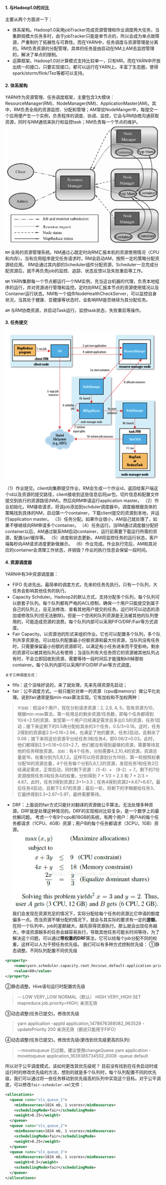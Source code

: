 #### 1. 与Hadoop1.0的对比
主要从两个方面讲一下：
* 体系架构。Hadoop1.0采用jobTracker完成资源管理和作业调度两大任务，当集群规模大任务多时，由于jobTracker只能是单节点的，所以会成为单点故障源，严重制约了拓展性与可靠性。而在YARN中，任务调度与资源管理是分离的。RM负责资源的分配管理，具体的任务是由启动在NM上AM去监控管理的，解决了单点的限制。
* 运算框架。Hadoop1.0对计算模式支持比较单一，只有MR。而在YARN中开放出统一的接口，只要实现接口，都可以运行在YARN上。丰富了生态圈，使得spark/storm/flink/Tez等都可以支持。

#### 2. 体系架构
YARN作为资源管理、任务调度框架，主要包含3大模块：ResourceManager(RM)、NodeManager(NM)、ApplicationMaster(AM)。其中，RM负责全局的资源监控、分配和管理；AM常驻NodeManger中，每提交一个应用便产生一个实例，负责程序的调度、协调、监控，它会与RM协商沟通获取资源，同时与NM通信来执行和监控task；NM负责每一个节点的维护。
![images](https://github.com/LadyTao/study-notes/blob/main/picture/yarn-structure.png)

`RM`  全局的资源管理系统。NM通过心跳定时向RM汇报本机的资源使用情况（CPU和内存）。当有应用程序提交任务请求时，RM会启动AM，按照一定的策略分配资源给应用。
RM会通过其内部的Scheduler组件分配资源，Scheduler一旦完成分配资源后，就不再负责job的监控、追踪、状态反馈以及失败重启等工作。

`NM` YARN集群每一个节点都运行一个NM实例，充当这台机器的代理，负责本地程序的运行，并对资源进行管理和监控。定时向RM汇报本节点的资源使用情况以及Container运行状态。NM有一个组件NodeHealthCheckServer，可以监控自身状况，当其处于健康、亚健康等状态时，会影响RM是否继续为其分配任务。

`AM`  与RM协商资源，并启动Task运行，监控task状态，失败重启等操作。

#### 3. 任务提交
![images](https://github.com/LadyTao/study-notes/blob/main/picture/yarn.png)

（1）作业提交。client向集群提交作业，RM会生成一个作业id，返回给客户端这个id以及资源的提交路径，client接收到这些信息后将jar包，切片信息和配置文件提交到执行的资源路径(NM)。然后向RM申请运行application master。
（2）作业初始化。RM接收请求，将该job添加到schduler调度器中。调度器根据具体的策略找到具体的NM，启动第一个container，下载client提交的资源到本地，并运行application master。
（3）任务分配。如果作业很小，AM自己就处理了，如果不够继续向RM申请多个container。
（4）任务运行。当RM通过调度器分配好container以后，AM通过联系NM启动container，运行前需要下载运行所需的资源，配置/jar/缓存等。
（5）进度和状态更新。AM将监控任务的运行状态，客户端每秒向AM请求进度更新做展示。
（6）作业完成。作业执行完后，AM和其对应的container会清理工作状态，并销毁？作业的执行信息会保留一段时间。


#### 4. 资源调度器
YARN中有3中资源调度器：
* FIFO 先进先出。最简单的调度方式，先来的任务先执行。只有一个队列，大任务会影响其他任务的执行。
* Capacity Schduler。Hadoop2的默认方式，支持分配多个队列，每个队列可以嵌套子队列。每个队列都有严格的ACL控制，确保一个用户只能提交到属于自己的队列上，且无法修改、查看其他用户提交的任务。运行时可以动态的添加或修改队列(但无法删除)。但是一个空闲的队列资源是无法被其他的队列使用的，可能造成资源的浪费。每个队列内部可以采用FIFO/DRF/Fair等方式调度。
* Fair Capacity。以资源池的形式来组织作业。它也可以配置多个队列，多个队列共享资源池。可以给队列配置最小份额资源和最大份资源，当队列没有任务时，只需要保留最小份额的资源即可，以满足有小任务进来而不受影响，剩余的资源可以被其他队列占有使用；当该队列有大任务而它的资源被其他队列占有时，不会立即回收到资源，需要等待一段时间后才能强制kill掉那些container。每个队列内部可以采用FIFO/DRF/Fair等方式调度。

`关于三种调度方式：`
* fifo：这个没啥好说的，来了就处理，先来先得资源先启动；
* fair：公平调度方式。一般只能针对单一的资源（cpu或memory）做公平化处理。说到fair通常是指min-max算法实现。它有加权和不加权两种：
>`不加权`：假设4个用户，现在分别请求资源：2, 2,6, 4, 5，现有资源为10，根据min-max算法，第一轮用总的剩余资源/任务数，即每个任务都得到10/4=2.5的资源，发现第一个用户已经满足需求且多出0.5的资源，任务1启动；接下来这剩下的0.5再分配给其余的3个任务，0.5/3=0.16。这时，任务2得到的资源是2.5+0.16=2.66，也满足了他的要求，任务2启动，且剩余了0.06；接下来将这份资源平分给任务3和任务4，即0.06/2=0.03。此时，他们都得到2.5+0.16+0.03=2.7。他们都没有得到最够的资源，需要等待其他的任务释放资源。
> `加权`：有4个任务，分别需要4,2,10,4的资源，资源总量是16，权重分别为5,8,1,2。这样可以将资源划分为16份，第一轮按照权重分配16的资源总量，4个任务每个分到5,8,1,2的资源，发现任务1和任务2已经满足需求，正常启动，同时剩下资源：（5-4）+ （8-2）= 7。剩下的7份资源按照任务3和任务4的权重，分别得到 7 * 1/3 = 2.3 和 7 * 2/3 = 4.67。此时，任务3得到资源2.3+1=3.3；任务4得到资源2+4.67=6.67。最后任务4启动，且剩下2.67的资源；最后一轮，将剩下的字眼都给任务3，它最终得到3.3+2.67=5.97，最终需要等待。

* DRF：上面说的fair方式只能针对翻译的资源做公平算法，无法处理多种资源。DRF就是处理这种情况的。DRF的实现相对比较复杂，是一个数学上的最优解问题。
考虑一个有9个cpu和18GB的系统，有两个用户：用户A的每个任务都请求（1CPU，4GB）资源；用户B的每个任务都请求（3CPU，1GB）资源。
![images](https://github.com/LadyTao/study-notes/blob/main/picture/drf.png)
我们会发现在资源充足的情况下，实际分配给每个任务的资源比它申请的额度偏多一点。而当资源不够分配的情况下，就会与其实际的要求有一定的**差额**。在同一个队列中，job的差额越大，越先获得资源执行。那么就会出现任务越大，申请资源越多的任务会越容易执行，导致其他任务可能长时间等待，为了解决这个问题，可以通过**带权重的DRF**算法，它可以给每个job分配不同的权重，这样可以人为干预任务优先级。
我们可以有多种方式控制优先级：
①静态调整。不同队列配置不同优先级
```xml
<property>
    <name>yarn.scheduler.capacity.root.hncscwc.default-application-priority</name>
    <value>80</value>
</property>
```
②静态调整。Hive语句运行时配置优先级
> -- LOW VERY_LOW NORMAL（默认） HIGH VERY_HIGH
> SET mapreduce.job.priority=HIGH;
> 亲测无效

③动态调整(任务已提交)。修改优先级
> yarn application -appId application_1478676388082_963529 -updatePriority 200
> 亲测无效（据说只能用于FIFO）

④动态调整(任务已提交)。修改优先级(更改到优先级更高的队列)
> --movetoqueue 已过期，建议使用changeQuene
> yarn application -movetoqueue application_1639385734502_0008 -queue default 

所以对于公平调度模式，该如何更改其优先级呢？
目前没有找到在任务启动时或运行时的修改优先级的方法，想到的就是多个队列时，每个队列配置不同的优先级，我们可以通过将一些任务移动到优先级高的队列中实现这个目标。对于公平调度，可以修改`fair-scheduler.xml`文件：
```xml
<allocations>
  <queue name="sls_queue_1">
    <minResources>1024 mb, 1 vcores</minResources>
    <schedulingMode>fair</schedulingMode>
    <weight>0.25</weight>
  </queue>
  <queue name="sls_queue_2">
    <minResources>1024 mb, 1 vcores</minResources>
    <schedulingMode>fair</schedulingMode>
    <weight>0.25</weight>
  </queue>
  <queue name="sls_queue_3">
    <minResources>1024 mb, 1 vcores</minResources>
    <weight>0.5</weight>
    <schedulingMode>fair</schedulingMode>
  </queue>
</allocations>
```

